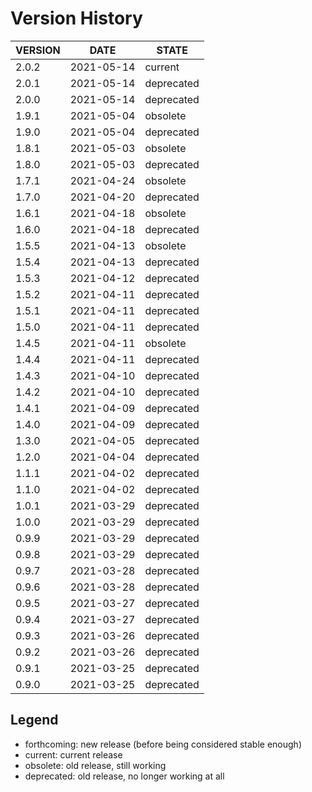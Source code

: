 
Version History
===============

| VERSION | DATE       | STATE       |
| ------- | ---------- | ----------- |
| 2.0.2   | 2021-05-14 | current     |
| 2.0.1   | 2021-05-14 | deprecated  |
| 2.0.0   | 2021-05-14 | deprecated  |
| 1.9.1   | 2021-05-04 | obsolete    |
| 1.9.0   | 2021-05-04 | deprecated  |
| 1.8.1   | 2021-05-03 | obsolete    |
| 1.8.0   | 2021-05-03 | deprecated  |
| 1.7.1   | 2021-04-24 | obsolete    |
| 1.7.0   | 2021-04-20 | deprecated  |
| 1.6.1   | 2021-04-18 | obsolete    |
| 1.6.0   | 2021-04-18 | deprecated  |
| 1.5.5   | 2021-04-13 | obsolete    |
| 1.5.4   | 2021-04-13 | deprecated  |
| 1.5.3   | 2021-04-12 | deprecated  |
| 1.5.2   | 2021-04-11 | deprecated  |
| 1.5.1   | 2021-04-11 | deprecated  |
| 1.5.0   | 2021-04-11 | deprecated  |
| 1.4.5   | 2021-04-11 | obsolete    |
| 1.4.4   | 2021-04-11 | deprecated  |
| 1.4.3   | 2021-04-10 | deprecated  |
| 1.4.2   | 2021-04-10 | deprecated  |
| 1.4.1   | 2021-04-09 | deprecated  |
| 1.4.0   | 2021-04-09 | deprecated  |
| 1.3.0   | 2021-04-05 | deprecated  |
| 1.2.0   | 2021-04-04 | deprecated  |
| 1.1.1   | 2021-04-02 | deprecated  |
| 1.1.0   | 2021-04-02 | deprecated  |
| 1.0.1   | 2021-03-29 | deprecated  |
| 1.0.0   | 2021-03-29 | deprecated  |
| 0.9.9   | 2021-03-29 | deprecated  |
| 0.9.8   | 2021-03-29 | deprecated  |
| 0.9.7   | 2021-03-28 | deprecated  |
| 0.9.6   | 2021-03-28 | deprecated  |
| 0.9.5   | 2021-03-27 | deprecated  |
| 0.9.4   | 2021-03-27 | deprecated  |
| 0.9.3   | 2021-03-26 | deprecated  |
| 0.9.2   | 2021-03-26 | deprecated  |
| 0.9.1   | 2021-03-25 | deprecated  |
| 0.9.0   | 2021-03-25 | deprecated  |

Legend
------

- forthcoming: new release (before being considered stable enough)
- current:     current release
- obsolete:    old release, still working
- deprecated:  old release, no longer working at all

